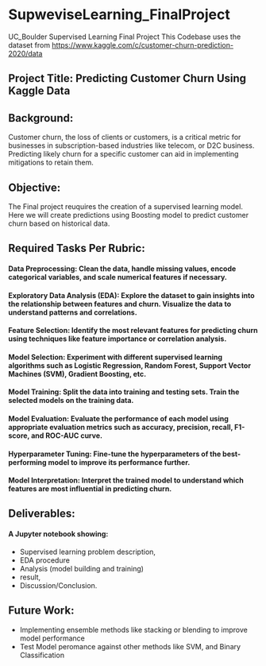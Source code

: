 # SupweviseLearning_FinalProject
UC_Boulder Supervised Learning Final Project
This Codebase uses the dataset from https://www.kaggle.com/c/customer-churn-prediction-2020/data

## Project Title: Predicting Customer Churn Using Kaggle Data

## Background:
Customer churn, the loss of clients or customers, is a critical metric for businesses in subscription-based industries like telecom, or D2C business. Predicting likely churn for a specific customer can aid in implementing mitigations to retain them.

## Objective:
The Final project reuquires the creation of a supervised learning model. Here we will create predictions using Boosting model to predict customer churn based on historical data.

## Required Tasks Per Rubric:

#### Data Preprocessing: Clean the data, handle missing values, encode categorical variables, and scale numerical features if necessary.
#### Exploratory Data Analysis (EDA): Explore the dataset to gain insights into the relationship between features and churn. Visualize the data to understand patterns and correlations.
#### Feature Selection: Identify the most relevant features for predicting churn using techniques like feature importance or correlation analysis.
#### Model Selection: Experiment with different supervised learning algorithms such as Logistic Regression, Random Forest, Support Vector Machines (SVM), Gradient Boosting, etc.
#### Model Training: Split the data into training and testing sets. Train the selected models on the training data.
#### Model Evaluation: Evaluate the performance of each model using appropriate evaluation metrics such as accuracy, precision, recall, F1-score, and ROC-AUC curve.
#### Hyperparameter Tuning: Fine-tune the hyperparameters of the best-performing model to improve its performance further.
#### Model Interpretation: Interpret the trained model to understand which features are most influential in predicting churn.

## Deliverables:
#### A Jupyter notebook showing:
*  Supervised learning problem description,
*  EDA procedure
*  Analysis (model building and training)
*  result,
*  Discussion/Conclusion.

## Future Work:

* Implementing ensemble methods like stacking or blending to improve model performance
* Test Model peromance against other methods like SVM, and Binary Classification
